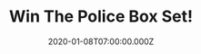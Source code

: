 ---
campaign-uuid: "c-f2504b1c-708d-45a5-af40-c876c34e3492"
type: "Competition"
category: "Music"
date: "2020-01-08T07:00:00.000Z"
end-date: "2020-03-08T23:59:00.000Z"
disable-form: false
is_promoted: false
has_entry_page: true
title: "Win The Police Box Set!"
competition-description: "<p>We are giving away 'Every Move You Make: The Studio Recordings',\
  \ a limited edition 6-CD box set edition from one of the best Bristish Rock bands\
  \ of all time: The Police. The Box Set features all five studio albums + a bonus\
  \ disc.</p>\n<p>Such an amazing prize you won't want to miss. Click below for a\
  \ chance to win it now.</p>\n"
hero-header: "Win The Police Box Set!"
terms-confirmation: "N/A"
banner-img: "https://assets.expresslyapp.com/asset-f6c44be4-3d43-4a00-b4a8-dd5fba3ede5e.jpg"
logo-left-href: "aaa.nme.com"
logo-left-image: "https://assets.expresslyapp.com/asset-1e616637-c55d-4a5e-8d68-fde378dd567d.jpg"
logo-left-title: "NME AAA"
bg-image-hero: "https://assets.expresslyapp.com/asset-ebc4ad06-835f-408a-bb8c-a05b1ddaad9b.jpg"
bg-image-first: "https://assets.expresslyapp.com/asset-0809a3cd-75d5-49b4-963f-a2d966b19b7f.jpg"
section1-content: "<p>Following the 40th anniversary vinyl box, we present a limited\
  \ edition 6-CD box set edition, featuring all five studio albums + a bonus disc.\
  \ Six full-colour gatefold CD digi-pak wallets housed in a ‘lift-off lid clamshell’\
  \ style box. Includes an exclusive bonus 12-track disc – ‘Flexible Strategies’ comprised\
  \ of non-album b-sides (including very rare remix of ‘Truth Hits Everybody’) and\
  \ remastered at Abbey Road Studios.</p>\n<p>The collection features 14 top-20 singles,\
  \ including five number ones! Four of the albums reached number one and went on\
  \ to sell millions of copies around the world.</p>\n<p>Good luck!</p>\n"
entry-title: "Win The Police Box Set!"
entry-content: "<p>Enter the draw to win The Police Box Set  by completing the form\
  \ below before 23:59 on the 8th of March 2020.</p>\n"
has-winner: true
winner-title: "CONGRATULATIONS to Kevin W. who won The Police Box Set!"
winner-banner: "https://assets.expresslyapp.com/asset-442223f1-90b7-4129-b09c-b9fdfb04e2f2.jpg"
prize-description: "The Police Box Set"
special-conditions: "Multiple entries are allowed up to one every day."
country-restrictions:
- "GB"
---
